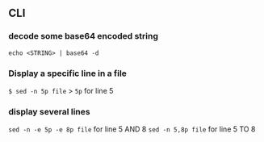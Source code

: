 ## CLI

### decode some base64 encoded string
`echo <STRING> | base64 -d`

### Display a specific line in a file
`$ sed -n 5p file` > `5p` for line 5
### display several lines
`sed -n -e 5p -e 8p file` for line 5 AND 8
`sed -n 5,8p file` for line 5 TO 8
